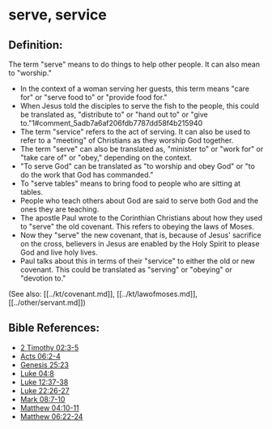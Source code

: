 # serve, service #

## Definition: ##

The term "serve" means to do things to help other people. It can also mean to "worship."

* In the context of a woman serving her guests, this term means "care for" or "serve food to" or "provide food for."
* When Jesus told the disciples to serve the fish to the people, this could be translated as, "distribute to" or "hand out to" or "give to."1#comment_5adb7a6af206fdb7787dd58f4b215940
* The term "service" refers to the act of serving. It can also be used to refer to a "meeting" of Christians as they worship God together.
* The term "serve" can also be translated as, "minister to" or "work for" or "take care of" or "obey," depending on the context.
* "To serve God" can be translated as "to worship and obey God" or "to do the work that God has commanded."
* To "serve tables" means to bring food to people who are sitting at tables.
* People who teach others about God are said to serve both God and the ones they are teaching.
* The apostle Paul wrote to the Corinthian Christians about how they used to "serve" the old covenant. This refers to obeying the laws of Moses.
* Now they "serve" the new covenant, that is, because of Jesus' sacrifice on the cross, believers in Jesus are enabled by the Holy Spirit to please God and live holy lives.
* Paul talks about this in terms of their "service" to either the old or new covenant. This could be translated as "serving" or "obeying" or "devotion to."

(See also: [[../kt/covenant.md]], [[../kt/lawofmoses.md]], [[../other/servant.md]])

## Bible References: ##

* [2 Timothy 02:3-5](en/tn/2ti/help/02/03)
* [Acts 06:2-4](en/tn/act/help/06/02)
* [Genesis 25:23](en/tn/gen/help/25/23)
* [Luke 04:8](en/tn/luk/help/04/08)
* [Luke 12:37-38](en/tn/luk/help/12/37)
* [Luke 22:26-27](en/tn/luk/help/22/26)
* [Mark 08:7-10](en/tn/mrk/help/08/07)
* [Matthew 04:10-11](en/tn/mat/help/04/10)
* [Matthew 06:22-24](en/tn/mat/help/06/22)